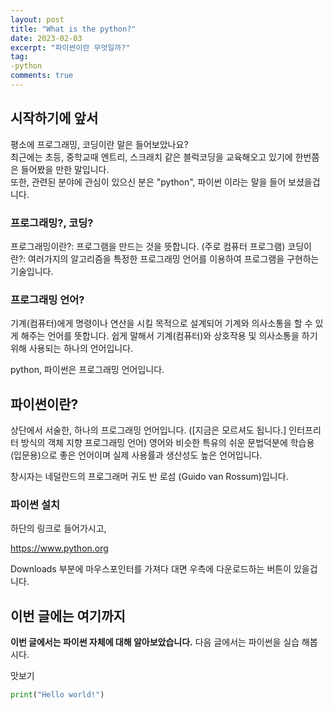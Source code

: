 ```yaml
---
layout: post
title: "What is the python?"
date: 2023-02-03
excerpt: "파이썬이란 무엇일까?"
tag:
-python
comments: true
---
```


## 시작하기에 앞서

평소에 프로그래밍, 코딩이란 말은 들어보았나요?  
최근에는 초등, 중학교때 엔트리, 스크래치 같은 블럭코딩을 교육해오고 있기에
한번쯤은 들어봤을 만한 말입니다.  
또한, 관련된 분야에 관심이 있으신 분은 "python", 파이썬 이라는 말을 들어 보셨을겁니다.

### 프로그래밍?, 코딩?

프로그래밍이란?: 프로그램을 만드는 것을 뜻합니다. (주로 컴퓨터 프로그램)
코딩이란?: 여러가지의 알고리즘을 특정한 프로그래밍 언어를 이용하여 프로그램을 구현하는 기술입니다.

### 프로그래밍 언어?

기계(컴퓨터)에게 명령이나 연산을 시킬 목적으로 설계되어 기계와 의사소통을 할 수 있게 해주는 언어를 뜻합니다.
쉽게 말해서 기계(컴퓨터)와 상호작용 및 의사소통을 하기위해 사용되는 하나의 언어입니다.

python, 파이썬은 프로그래밍 언어입니다.

## 파이썬이란?

상단에서 서술한, 하나의 프로그래밍 언어입니다. ([지금은 모르셔도 됩니다.] 인터프리터 방식의 객체 지향 프로그래밍 언어)
영어와 비슷한 특유의 쉬운 문법덕분에 학습용(입문용)으로 좋은 언어이며 
실제 사용률과 생산성도 높은 언어입니다.

창시자는 네덜란드의 프로그래머 귀도 반 로섬 (Guido van Rossum)입니다.

### 파이썬 설치

하단의 링크로 들어가시고,

https://www.python.org

 
Downloads 부분에 마우스포인터를 가져다 대면 
우측에 다운로드하는 버튼이 있을겁니다.

## 이번 글에는 여기까지

**이번 글에서는 파이썬 자체에 대해 알아보았습니다.** 다음 글에서는 파이썬을 실습 해봅시다.

맛보기
```python
print("Hello world!")
```
